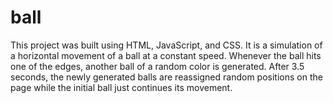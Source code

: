 # ball
This project was built using HTML, JavaScript, and CSS. It is a simulation of a horizontal movement of a ball at a constant speed. Whenever the ball hits one of the edges, another ball of a random color is generated. After 3.5 seconds, the newly generated balls are reassigned random positions on the page while the initial ball just continues its movement.
